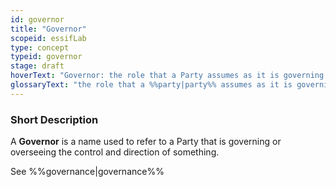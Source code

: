 ```yaml
---
id: governor
title: "Governor"
scopeid: essifLab
type: concept
typeid: governor
stage: draft
hoverText: "Governor: the role that a Party assumes as it is governing or overseeing the control and direction of something."
glossaryText: "the role that a %%party|party%% assumes as it is governing or overseeing the control and direction of something."
---
```


### Short Description
A **Governor** is a name used to refer to a Party that is governing or overseeing the control and direction of something. 

See %%governance|governance%%
